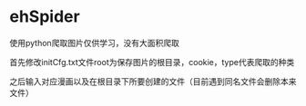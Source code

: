 # ehSpider
使用python爬取图片仅供学习，没有大面积爬取

首先修改initCfg.txt文件root为保存图片的根目录，cookie，type代表爬取的种类

之后输入对应漫画以及在根目录下所要创建的文件（目前遇到同名文件会删除本来文件）
